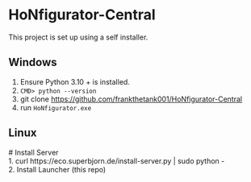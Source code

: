 # HoNfigurator-Central
This project is set up using a self installer.

## Windows
1. Ensure Python 3.10 + is installed.
  1. ``CMD> python --version``
1. git clone https://github.com/frankthetank001/HoNfigurator-Central
1. run ``HoNfigurator.exe``

## Linux
<installer here>
# Install Server <br>
1. curl https://eco.superbjorn.de/install-server.py | sudo python -<br>
2. Install Launcher (this repo)
